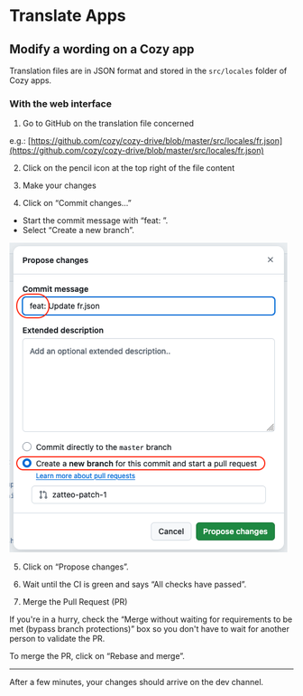# Translate Apps

## Modify a wording on a Cozy app

Translation files are in JSON format and stored in the `src/locales` folder of Cozy apps.

### With the web interface

1. Go to GitHub on the translation file concerned

e.g.: [https://github.com/cozy/cozy-drive/blob/master/src/locales/fr.json](https://github.com/cozy/cozy-drive/blob/master/src/locales/fr.json)

2. Click on the pencil icon at the top right of the file content

3. Make your changes

4. Click on “Commit changes...”

- Start the commit message with “feat: ”.
- Select “Create a new branch”.

![propose_changes](propose_changes.png)

5. Click on “Propose changes”.

6. Wait until the CI is green and says “All checks have passed”.

7. Merge the Pull Request (PR)

If you're in a hurry, check the “Merge without waiting for requirements to be met (bypass branch protections)” box so you don't have to wait for another person to validate the PR.

To merge the PR, click on “Rebase and merge”.

---

After a few minutes, your changes should arrive on the dev channel.
